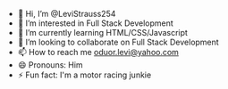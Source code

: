 - 👋 Hi, I’m @LeviStrauss254
- 👀 I’m interested in Full Stack Development
- 🌱 I’m currently learning HTML/CSS/Javascript
- 💞️ I’m looking to collaborate on Full Stack Development
- 📫 How to reach me oduor.levi@yahoo.com
- 😄 Pronouns: Him
- ⚡ Fun fact: I'm a motor racing junkie

<!---
LeviStrauss254/LeviStrauss254 is a ✨ special ✨ repository because its `README.md` (this file) appears on your GitHub profile.
You can click the Preview link to take a look at your changes.
--->
